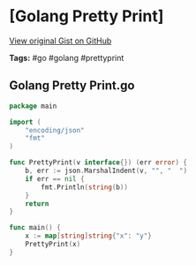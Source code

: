 # [Golang Pretty Print] 

[View original Gist on GitHub](https://gist.github.com/Integralist/e5316d6b9e4046e07180c821f391de22)

**Tags:** #go #golang #prettyprint

## Golang Pretty Print.go

```go
package main

import (
	"encoding/json"
	"fmt"
)

func PrettyPrint(v interface{}) (err error) {
	b, err := json.MarshalIndent(v, "", "  ")
	if err == nil {
		fmt.Println(string(b))
	}
	return
}

func main() {
	x := map[string]string{"x": "y"}
	PrettyPrint(x)
}
```

